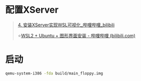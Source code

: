 # 配置XServer

>[4. 安装XServer实现WSL可视化_哔哩哔哩_bilibili](https://www.bilibili.com/video/av77363467/?vd_source=be746efb77e979ca275e4f65f2d8cda3)
>
>:star:[WSL2 + Ubuntu + 图形界面安装 - 哔哩哔哩 (bilibili.com)](https://www.bilibili.com/read/cv11143517)





# 启动

```sh
qemu-system-i386 -fda build/main_floppy.img
```

